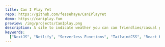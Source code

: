 ```yaml
---
title: Can I Play Yet
repo: https://github.com/fessehaye/CanIPlayYet
demo: https://caniplay.fun
preview: /img/projects/CanIplay.png
description: A site to indicate weather you can can friendlies/casual games during the tournament with remaining setups.
keywords:
  ["NextJS", "Netlify", "Serverless Functions", "TailwindCSS", "React Hooks"]
---
```

